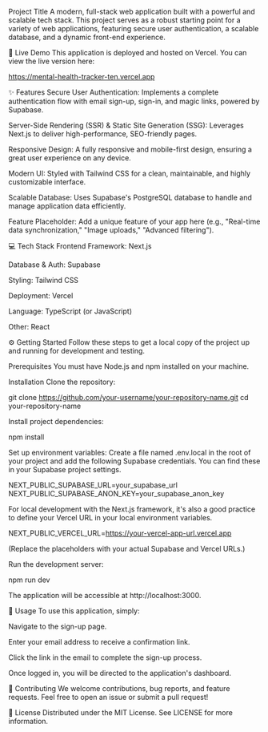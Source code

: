 Project Title
A modern, full-stack web application built with a powerful and scalable tech stack. This project serves as a robust starting point for a variety of web applications, featuring secure user authentication, a scalable database, and a dynamic front-end experience.

🚀 Live Demo
This application is deployed and hosted on Vercel. You can view the live version here:

https://mental-health-tracker-ten.vercel.app


✨ Features
Secure User Authentication: Implements a complete authentication flow with email sign-up, sign-in, and magic links, powered by Supabase.

Server-Side Rendering (SSR) & Static Site Generation (SSG): Leverages Next.js to deliver high-performance, SEO-friendly pages.

Responsive Design: A fully responsive and mobile-first design, ensuring a great user experience on any device.

Modern UI: Styled with Tailwind CSS for a clean, maintainable, and highly customizable interface.

Scalable Database: Uses Supabase's PostgreSQL database to handle and manage application data efficiently.

Feature Placeholder: Add a unique feature of your app here (e.g., "Real-time data synchronization," "Image uploads," "Advanced filtering").

💻 Tech Stack
Frontend Framework: Next.js

Database & Auth: Supabase

Styling: Tailwind CSS

Deployment: Vercel

Language: TypeScript (or JavaScript)

Other: React

⚙️ Getting Started
Follow these steps to get a local copy of the project up and running for development and testing.

Prerequisites
You must have Node.js and npm installed on your machine.

Installation
Clone the repository:

git clone https://github.com/your-username/your-repository-name.git
cd your-repository-name

Install project dependencies:

npm install

Set up environment variables:
Create a file named .env.local in the root of your project and add the following Supabase credentials. You can find these in your Supabase project settings.

NEXT_PUBLIC_SUPABASE_URL=your_supabase_url
NEXT_PUBLIC_SUPABASE_ANON_KEY=your_supabase_anon_key

For local development with the Next.js framework, it's also a good practice to define your Vercel URL in your local environment variables.

NEXT_PUBLIC_VERCEL_URL=https://your-vercel-app-url.vercel.app

(Replace the placeholders with your actual Supabase and Vercel URLs.)

Run the development server:

npm run dev

The application will be accessible at http://localhost:3000.

📝 Usage
To use this application, simply:

Navigate to the sign-up page.

Enter your email address to receive a confirmation link.

Click the link in the email to complete the sign-up process.

Once logged in, you will be directed to the application's dashboard.

🤝 Contributing
We welcome contributions, bug reports, and feature requests. Feel free to open an issue or submit a pull request!

📜 License
Distributed under the MIT License. See LICENSE for more information.
